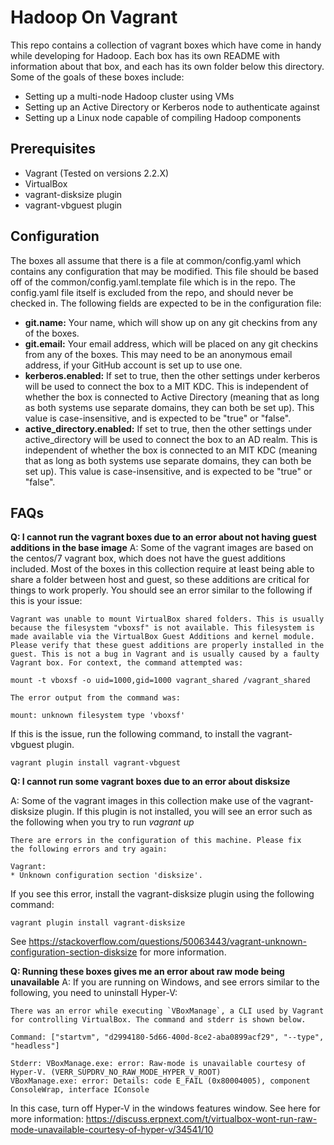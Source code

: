 # Hadoop On Vagrant
This repo contains a collection of vagrant boxes which have come in handy while developing for Hadoop. Each box has its own README with information about that box, and each has its own folder below this directory. Some of the goals of these boxes include:
* Setting up a multi-node Hadoop cluster using VMs
* Setting up an Active Directory or Kerberos node to authenticate against
* Setting up a Linux node capable of compiling Hadoop components

## Prerequisites
* Vagrant (Tested on versions 2.2.X)
* VirtualBox
* vagrant-disksize plugin
* vagrant-vbguest plugin

## Configuration
The boxes all assume that there is a file at common/config.yaml which contains any configuration that may be modified. This file should be based off of the common/config.yaml.template file which is in the repo. The config.yaml file itself is excluded from the repo, and should never be checked in. The following fields are expected to be in the configuration file:
* **git.name:** Your name, which will show up on any git checkins from any of the boxes.
* **git.email:** Your email address, which will be placed on any git checkins from any of the boxes. This may need to be an anonymous email address, if your GitHub account is set up to use one.
* **kerberos.enabled:** If set to true, then the other settings under kerberos will be used to connect the box to a MIT KDC. This is independent of whether the box is connected to Active Directory (meaning that as long as both systems use separate domains, they can both be set up). This value is case-insensitive, and is expected to be "true" or "false".
* **active_directory.enabled:** If set to true, then the other settings under active_directory will be used to connect the box to an AD realm. This is independent of whether the box is connected to an MIT KDC (meaning that as long as both systems use separate domains, they can both be set up). This value is case-insensitive, and is expected to be "true" or "false".
## FAQs
**Q: I cannot run the vagrant boxes due to an error about not having guest additions in the base image**
A: Some of the vagrant images are based on the centos/7 vagrant box, which does not have the guest additions included. Most of the boxes in this collection require at least being able to share a folder between host and guest, so these additions are critical for things to work properly. You should see an error similar to the following if this is your issue:
```
Vagrant was unable to mount VirtualBox shared folders. This is usually
because the filesystem "vboxsf" is not available. This filesystem is
made available via the VirtualBox Guest Additions and kernel module.
Please verify that these guest additions are properly installed in the
guest. This is not a bug in Vagrant and is usually caused by a faulty
Vagrant box. For context, the command attempted was:

mount -t vboxsf -o uid=1000,gid=1000 vagrant_shared /vagrant_shared

The error output from the command was:

mount: unknown filesystem type 'vboxsf'
```

If this is the issue, run the following command, to install the vagrant-vbguest plugin.
```
vagrant plugin install vagrant-vbguest
```

**Q: I cannot run some vagrant boxes due to an error about disksize**

A: Some of the vagrant images in this collection make use of the vagrant-disksize plugin. If this plugin is not installed, you will see an error such as the following when you try to run *vagrant up*
```
There are errors in the configuration of this machine. Please fix
the following errors and try again:

Vagrant:
* Unknown configuration section 'disksize'.
```

If you see this error, install the vagrant-disksize plugin using the following command:
```
vagrant plugin install vagrant-disksize
```

See https://stackoverflow.com/questions/50063443/vagrant-unknown-configuration-section-disksize for more information.

**Q: Running these boxes gives me an error about raw mode being unavailable**
A: If you are running on Windows, and see errors similar to the following, you need to uninstall Hyper-V:
```
There was an error while executing `VBoxManage`, a CLI used by Vagrant
for controlling VirtualBox. The command and stderr is shown below.

Command: ["startvm", "d2994180-5d66-400d-8ce2-aba0899acf29", "--type", "headless"]

Stderr: VBoxManage.exe: error: Raw-mode is unavailable courtesy of Hyper-V. (VERR_SUPDRV_NO_RAW_MODE_HYPER_V_ROOT)
VBoxManage.exe: error: Details: code E_FAIL (0x80004005), component ConsoleWrap, interface IConsole
```

In this case, turn off Hyper-V in the windows features window. See here for more information: https://discuss.erpnext.com/t/virtualbox-wont-run-raw-mode-unavailable-courtesy-of-hyper-v/34541/10
